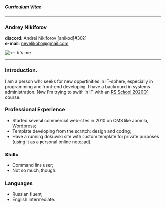 ##### **Curriculum Vitae**

----  
### **Andrey Nikiforov**

**discord**: Andrei Nikiforov [anikod]#3021  
**e-mail**: nevelikobo@gmail.com

![ <-- it's me](pic.jpg "Andrey Nikiforov is me")

----
### Introduction.

I am a person who seeks for new opportinities in IT-sphere, especially in programming and front-end developing. I have a backround in systems administration. Now I'm trying to swith in IT with an [RS School 2020Q1](http://rs.school) course.

### Professional Experience

  * Started several commercial web-sites in 2010 on CMS like Joomla, Wordpress;
  * Template developing from the scratch: design and coding;
  * Have a running dokuwiki site with custom template for private purposes (using it as a personal online notepad).

### Skills

  * Command line user;
  * Not so much, though.

### Languages

  * Russian fluent;
  * English intermediate.













